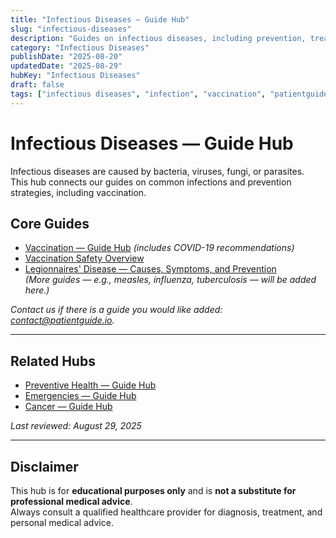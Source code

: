```yaml
---
title: "Infectious Diseases — Guide Hub"
slug: "infectious-diseases"
description: "Guides on infectious diseases, including prevention, treatment, and vaccination."
category: "Infectious Diseases"
publishDate: "2025-08-20"
updatedDate: "2025-08-29"
hubKey: "Infectious Diseases"
draft: false
tags: ["infectious diseases", "infection", "vaccination", "patientguide", "hub"]
---
```


# Infectious Diseases — Guide Hub

Infectious diseases are caused by bacteria, viruses, fungi, or parasites.  
This hub connects our guides on common infections and prevention strategies, including vaccination.

## Core Guides
- [Vaccination — Guide Hub](/guides/vaccination/) *(includes COVID-19 recommendations)*  
- [Vaccination Safety Overview](/guides/vaccination-safety-overview/)  
- [Legionnaires' Disease — Causes, Symptoms, and Prevention](/guides/legionnaires-disease/)  
*(More guides — e.g., measles, influenza, tuberculosis — will be added here.)*

*Contact us if there is a guide you would like added: [contact@patientguide.io](mailto:contact@patientguide.io).*

---

## Related Hubs
- [Preventive Health — Guide Hub](/guides/preventive-health/)  
- [Emergencies — Guide Hub](/guides/emergencies/)  
- [Cancer — Guide Hub](/guides/cancer/)

*Last reviewed: August 29, 2025*

---

## Disclaimer
This hub is for **educational purposes only** and is **not a substitute for professional medical advice**.  
Always consult a qualified healthcare provider for diagnosis, treatment, and personal medical advice.

